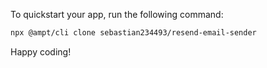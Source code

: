 To quickstart your app, run the following command: 

```bash
npx @ampt/cli clone sebastian234493/resend-email-sender
```

Happy coding!